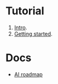 # Tutorial

1. [Intro](../01-intro/README.md).
2. [Getting started](./02-getting-started/README.md).

# Docs

- [AI roadmap](./docs/roadmaps/AI.md)
